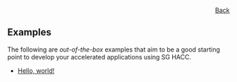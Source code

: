 <div id="readme" class="Box-body readme blob js-code-block-container">
<article class="markdown-body entry-content p-3 p-md-6" itemprop="text">
<p align="right">
<a href="https://github.com/fpgasystems/hacc/blob/main/README.md#sections">Back</a>
</p>

# Examples

The following are *out-of-the-box* examples that aim to be a good starting point to develop your accelerated applications using SG HACC.

* [Hello, world!](../vitis_workflow_examples/hello_world/README.md)